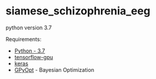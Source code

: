 # siamese_schizophrenia_eeg

python version 3.7


Requirements:
* [Python - 3.7]
* [tensorflow-gpu]
* [keras]
* [GPyOpt] - Bayesian Optimization

[Python - 3.7]: https://www.python.org/downloads/release/python-370/
[tensorflow-gpu]: https://www.tensorflow.org/install/gpu
[keras]: https://keras.io/
[GPyOpt]: https://sheffieldml.github.io/GPyOpt/
